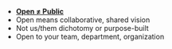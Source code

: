 * [**Open ≠ Public**](http://ben.balter.com/2012/10/15/open-source-is-not-a-verb/)
* Open means collaborative, shared vision
* Not us/them dichotomy or purpose-built
* Open to your team, department, organization
